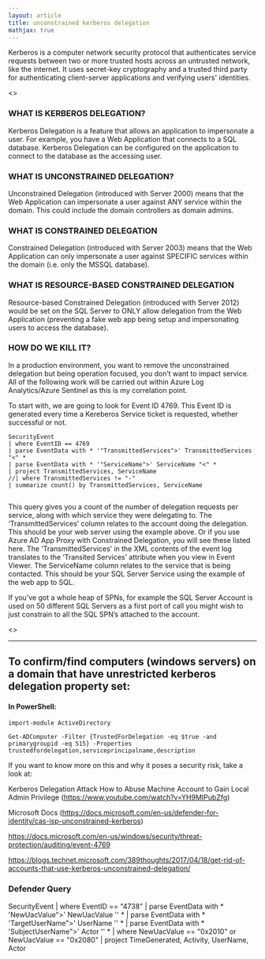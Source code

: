 ```yaml
---
layout: article
title: unconstrained kerberos delegation
mathjax: true
---
```


Kerberos is a computer network security protocol that authenticates service requests between two or more trusted hosts across an untrusted network, like the internet. It uses secret-key cryptography and a trusted third party for authenticating client-server applications and verifying users' identities.

<>

### WHAT IS KERBEROS DELEGATION?
Kerberos Delegation is a feature that allows an application to impersonate a user. For example, you have a Web Application that connects to a SQL database. Kerberos Delegation can be configured on the application to connect to the database as the accessing user.

### WHAT IS UNCONSTRAINED DELEGATION?
Unconstrained Delegation (introduced with Server 2000) means that the Web Application can impersonate a user against ANY service within the domain. This could include the domain controllers as domain admins.

### WHAT IS CONSTRAINED DELEGATION
Constrained Delegation (introduced with Server 2003) means that the Web Application can only impersonate a user against SPECIFIC services within the domain (i.e. only the MSSQL database).

### WHAT IS RESOURCE-BASED CONSTRAINED DELEGATION
Resource-based Constrained Delegation (introduced with Server 2012) would be set on the SQL Server to ONLY allow delegation from the Web Application (preventing a fake web app being setup and impersonating users to access the database).

### HOW DO WE KILL IT?

In a production environment, you want to remove the unconstrained delegation but being operation focused, you don’t want to impact service. All of the following work will be carried out within Azure Log Analytics/Azure Sentinel as this is my correlation point.

To start with, we are going to look for Event ID 4769. This Event ID is generated every time a Kereberos Service ticket is requested, whether successful or not.
````
SecurityEvent
| where EventID == 4769
| parse EventData with * '"TransmittedServices">' TransmittedServices "<" * 
| parse EventData with * '"ServiceName">' ServiceName "<" *
| project TransmittedServices, ServiceName
//| where TransmittedServices != "-"
| summarize count() by TransmittedServices, ServiceName
 
````

This query gives you a count of the number of delegation requests per service, along with which service they were delegating to. The ‘TransmittedServices’ column relates to the account doing the delegation. This should be your web server using the example above. Or if you use Azure AD App Proxy with Constrained Delegation, you will see these listed here. The ‘TransmittedServices’ in the XML contents of the event log translates to the ‘Transited Services’ attribute when you view in Event Viewer. The ServiceName column relates to the service that is being contacted. This should be your SQL Server Service using the example of the web app to SQL.

If you’ve got a whole heap of SPNs, for example the SQL Server Account is used on 50 different SQL Servers as a first port of call you might wish to just constrain to all the SQL SPN’s attached to the account.

<>
___
## To confirm/find computers (windows servers) on a domain that have unrestricted kerberos delegation property set:

#### In PowerShell:
````
import-module ActiveDirectory
````

````
Get-ADComputer -Filter {TrustedForDelegation -eq $true -and primarygroupid -eq 515} -Properties trustedfordelegation,serviceprincipalname,description
````

If you want to know more on this and why it poses a security risk, take a look at:

 
Kerberos Delegation Attack How to Abuse Machine Account to Gain Local Admin Privilege (https://www.youtube.com/watch?v=YH9MIPubZfg)

 Microsoft Docs (https://docs.microsoft.com/en-us/defender-for-identity/cas-isp-unconstrained-kerberos)
 
 https://docs.microsoft.com/en-us/windows/security/threat-protection/auditing/event-4769
 
 https://blogs.technet.microsoft.com/389thoughts/2017/04/18/get-rid-of-accounts-that-use-kerberos-unconstrained-delegation/



 
### Defender Query

SecurityEvent
| where EventID == "4738"
| parse EventData with * 'NewUacValue">' NewUacValue '</Data>' *
| parse EventData with * 'TargetUserName">' UserName '</Data>' *
| parse EventData with * 'SubjectUserName">' Actor '</Data>' *
| where NewUacValue == "0x2010" or NewUacValue == "0x2080"
| project TimeGenerated, Activity, UserName, Actor

